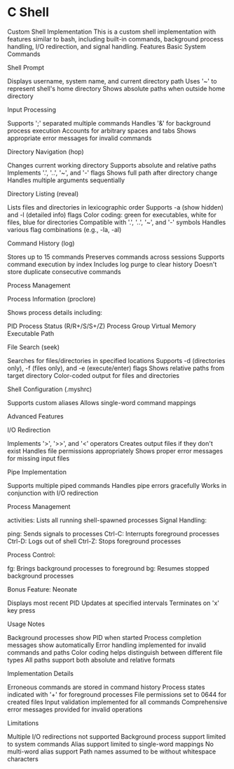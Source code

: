 # C Shell

Custom Shell Implementation
This is a custom shell implementation with features similar to bash, including built-in commands, background process handling, I/O redirection, and signal handling.
Features
Basic System Commands

Shell Prompt

Displays username, system name, and current directory path
Uses '~' to represent shell's home directory
Shows absolute paths when outside home directory


Input Processing

Supports ';' separated multiple commands
Handles '&' for background process execution
Accounts for arbitrary spaces and tabs
Shows appropriate error messages for invalid commands


Directory Navigation (hop)

Changes current working directory
Supports absolute and relative paths
Implements '.', '..', '~', and '-' flags
Shows full path after directory change
Handles multiple arguments sequentially


Directory Listing (reveal)

Lists files and directories in lexicographic order
Supports -a (show hidden) and -l (detailed info) flags
Color coding: green for executables, white for files, blue for directories
Compatible with '.', '..', '~', and '-' symbols
Handles various flag combinations (e.g., -la, -al)


Command History (log)

Stores up to 15 commands
Preserves commands across sessions
Supports command execution by index
Includes log purge to clear history
Doesn't store duplicate consecutive commands



Process Management

Process Information (proclore)

Shows process details including:

PID
Process Status (R/R+/S/S+/Z)
Process Group
Virtual Memory
Executable Path




File Search (seek)

Searches for files/directories in specified locations
Supports -d (directories only), -f (files only), and -e (execute/enter) flags
Shows relative paths from target directory
Color-coded output for files and directories


Shell Configuration (.myshrc)

Supports custom aliases
Allows single-word command mappings



Advanced Features

I/O Redirection

Implements '>', '>>', and '<' operators
Creates output files if they don't exist
Handles file permissions appropriately
Shows proper error messages for missing input files


Pipe Implementation

Supports multiple piped commands
Handles pipe errors gracefully
Works in conjunction with I/O redirection


Process Management

activities: Lists all running shell-spawned processes
Signal Handling:

ping: Sends signals to processes
Ctrl-C: Interrupts foreground processes
Ctrl-D: Logs out of shell
Ctrl-Z: Stops foreground processes


Process Control:

fg: Brings background processes to foreground
bg: Resumes stopped background processes




Bonus Feature: Neonate

Displays most recent PID
Updates at specified intervals
Terminates on 'x' key press



Usage Notes

Background processes show PID when started
Process completion messages show automatically
Error handling implemented for invalid commands and paths
Color coding helps distinguish between different file types
All paths support both absolute and relative formats

Implementation Details

Erroneous commands are stored in command history
Process states indicated with '+' for foreground processes
File permissions set to 0644 for created files
Input validation implemented for all commands
Comprehensive error messages provided for invalid operations

Limitations

Multiple I/O redirections not supported
Background process support limited to system commands
Alias support limited to single-word mappings
No multi-word alias support
Path names assumed to be without whitespace characters
